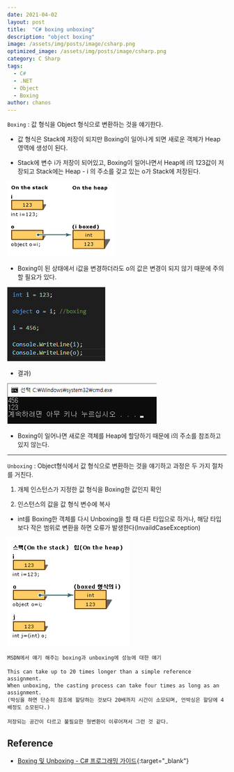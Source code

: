 ```yaml
---
date: 2021-04-02
layout: post
title:  "C# boxing unboxing"
description: "object boxing"
image: /assets/img/posts/image/csharp.png
optimized_image: /assets/img/posts/image/csharp.png
category: C Sharp
tags:
  - C#
  - .NET
  - Object
  - Boxing
author: chanos
---
```

`Boxing` : 값 형식을 Object 형식으로 변환하는 것을 얘기한다.

- 값 형식은 Stack에 저장이 되지만 Boxing이 일어나게 되면 새로운 객체가 Heap 영역에 생성이 된다.

- Stack에 변수 i가 저장이 되어있고, Boxing이 일어나면서 Heap에 i의 123값이 저장되고 Stack에는 Heap - i 의 주소를 갖고 있는 o가 Stack에 저장된다.

![boxing](/assets/img/posts/2021-04-02/boxing.png)

- Boxing이 된 상태에서 i값을 변경하더라도 o의 값은 변경이 되지 않기 때문에 주의할 필요가 있다.

![code1](/assets/img/posts/2021-04-02/code1.png)

- 결과)

![result](/assets/img/posts/2021-04-02/result.png)

- Boxing이 일어나면 새로운 객체를 Heap에 할당하기 때문에 i의 주소를 참조하고 있지 않는다.

---

`Unboxing` : Object형식에서 값 형식으로 변환하는 것을 얘기하고 과정은 두 가지 절차를 거친다.

1. 개체 인스턴스가 지정한 값 형식을 Boxing한 값인지 확인

2. 인스턴스의 값을 값 형식 변수에 복사

- int를 Boxing한 객체를 다시 Unboxing을 할 때 다른 타입으로 하거나, 해당 타입보다 작은 범위로 변환을 하면 오류가 발생한다(InvaildCaseException)

![unboxing](/assets/img/posts/2021-04-02/unboxing.png)

```	
MSDN에서 얘기 해주는 boxing과 unboxing에 성능에 대한 얘기

This can take up to 20 times longer than a simple reference assignment. 
When unboxing, the casting process can take four times as long as an assignment.
(박싱을 하면 단순히 참조에 할당하는 것보다 20배까지 시간이 소모되며, 언박싱은 할당에 4배정도 소모된다.)

저장되는 공간이 다르고 불필요한 형변환이 이루어져서 그런 것 같다.
```


## Reference

- [Boxing 및 Unboxing - C# 프로그래밍 가이드](https://docs.microsoft.com/ko-kr/dotnet/csharp/programming-guide/types/boxing-and-unboxing){:target="_blank"}	